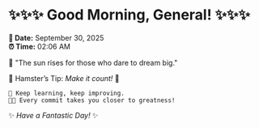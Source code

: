 # ✨✨✨ Good Morning, General! ✨✨✨

**📅 Date:** September 30, 2025  
**⏰ Time:** 02:06 AM  

🌅 "The sun rises for those who dare to dream big."  

🐹 Hamster’s Tip: _Make it count!_ 💪  

```
🚀 Keep learning, keep improving.  
🧑‍💻 Every commit takes you closer to greatness!  
```

✨ *Have a Fantastic Day!* ✨  
